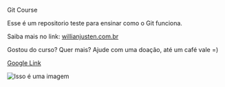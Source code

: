 Git Course

Esse é um repositorio teste para ensinar como o Git funciona.

Saiba mais no link: [willianjusten.com.br](http://willianjusten.com.br)

Gostou do curso? Quer mais? Ajude com uma doação, até um café vale =)

[Google Link](https://google.com.br) 

![Isso é uma imagem](https://myoctocat.com/assets/images/base-octocat.svg)

